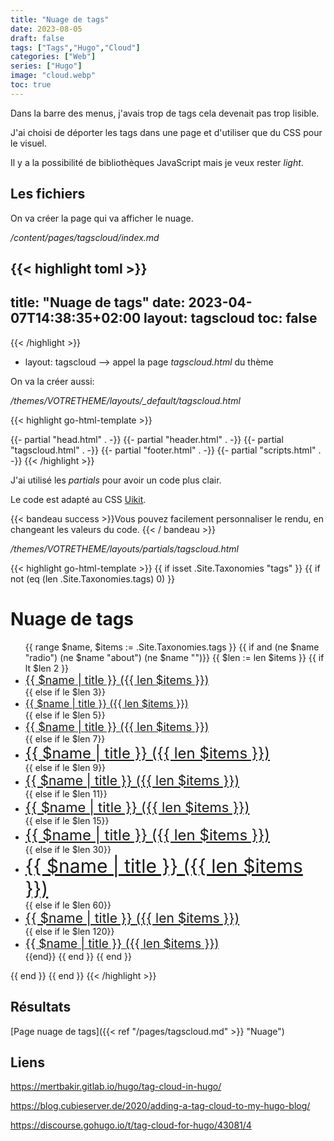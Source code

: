 ```yaml
---
title: "Nuage de tags"
date: 2023-08-05
draft: false
tags: ["Tags","Hugo","Cloud"]
categories: ["Web"]
series: ["Hugo"]
image: "cloud.webp"
toc: true
---
```

Dans la barre des menus, j'avais trop de tags cela devenait pas trop lisible.

J'ai choisi de déporter les tags dans une page et d'utiliser que du CSS pour le visuel.

Il y a la possibilité de bibliothèques JavaScript mais je veux rester *light*.

<!--more-->

## Les fichiers
On va créer la page qui va afficher le nuage. 

*/content/pages/tagscloud/index.md*

{{< highlight toml >}}
---
title: "Nuage de tags"
date: 2023-04-07T14:38:35+02:00
layout: tagscloud
toc: false
---
{{< /highlight >}}

- layout: tagscloud --> appel la page *tagscloud.html* du thème

On va la créer aussi:
 
*/themes/VOTRETHEME/layouts/_default/tagscloud.html*

{{< highlight go-html-template >}}
<!--tagscloud.html, /content/page/tagscloud/index.md -->
<!DOCTYPE html>
<html lang="fr">
    {{- partial "head.html" . -}}
    {{- partial "header.html" . -}}
    {{- partial "tagscloud.html" . -}}
    {{- partial "footer.html" . -}}
    {{- partial "scripts.html" . -}}
         </body>
</html>
{{< /highlight >}}

J'ai utilisé les *partials* pour avoir un code plus clair. 

Le code est adapté au CSS [Uikit](https://getuikit.com/).

{{< bandeau success >}}Vous pouvez facilement personnaliser le rendu, en changeant les valeurs du code. {{< / bandeau >}} 


*/themes/VOTRETHEME/layouts/partials/tagscloud.html*

{{< highlight go-html-template >}}
{{ if isset .Site.Taxonomies "tags" }}
	{{ if not (eq (len .Site.Taxonomies.tags) 0) }}
	<div class="uk-container uk-container-xsmall uk-background-muted uk-padding">
		<h1>Nuage de tags</h1>
			<ul class="uk-list uk-list-large">
				{{ range $name, $items := .Site.Taxonomies.tags }}
					{{ if and (ne $name "radio") (ne $name "about") (ne $name "")}}
						{{ $len := len $items }}
						{{ if lt $len 2 }}
							<li><a style="font-size: 18px" class="uk-text-success" href="{{ $.Site.BaseURL }}tags/{{ $name | urlize  }}"> {{ $name | title }} <span class="uk-text-emphasis" >({{ len $items }})</span></a></li>
						{{ else if le $len 3}}
							<li><a style="font-size: 16px" class="uk-text-primary" href="{{ $.Site.BaseURL }}tags/{{ $name | urlize  }}"> {{ $name | title }} <span class="uk-text-emphasis">({{ len $items }})</span></a></li>
						{{ else if le $len 5}}
							<li><a style="font-size: 18px" class="uk-text-warning " href="{{ $.Site.BaseURL }}tags/{{ $name | urlize  }}"> {{ $name | title }} <span class="uk-text-emphasis">({{ len $items }})</span></a></li>
						{{ else if le $len 7}}
							<li><a style="font-size: 24px" class="uk-text-danger" href="{{ $.Site.BaseURL }}tags/{{ $name | urlize }}"> {{ $name | title }} <span class="uk-text-emphasis">({{ len $items }})</span></a></li>
						{{ else if le $len 9}}
							<li><a style="font-size: 21px" class="uk-text-warning " href="{{ $.Site.BaseURL }}tags/{{ $name | urlize }}"> {{ $name | title }} <span class="uk-text-emphasis" >({{ len $items }})</span></a></li>
						{{ else if le $len 11}}
							<li><a style="font-size: 22px" class="uk-text-primary" href="{{ $.Site.BaseURL }}tags/{{ $name | urlize  }}"> {{ $name | title }} <span class="uk-text-emphasis">({{ len $items }})</span></a></li>
						{{ else if le $len 15}}
							<li><a style="font-size: 24px" class="uk-text-warning " href="{{ $.Site.BaseURL }}tags/{{ $name | urlize  }}"> {{ $name | title }} <span class="uk-text-emphasis">({{ len $items }})</span></a></li>
						{{ else if le $len 30}}
							<li><a style="font-size: 30px" class="uk-text-danger" href="{{ $.Site.BaseURL }}tags/{{ $name | urlize  }}"> {{ $name | title }} <span class="uk-text-emphasis">({{ len $items }})</span></a></li>
						{{ else if le $len 60}}
							<li><a style="font-size: 21px" class="uk-text-success" href="{{ $.Site.BaseURL }}tags/{{ $name | urlize  }}"> {{ $name | title }} <span class="uk-text-emphasis">({{ len $items }})</span></a></li>
						{{ else if le $len 120}}
							<li><a style="font-size: 19px" class="uk-text-secondary" href="{{ $.Site.BaseURL }}tags/{{ $name | urlize }}"> {{ $name | title }} <span class="uk-text-emphasis">({{ len $items }})</span></a></li>
						{{end}}
					{{ end }}
				{{ end }}
			</ul>
	</div>
	{{ end }}
{{ end }}
{{< /highlight >}}

## Résultats

[Page nuage de tags]({{< ref "/pages/tagscloud.md" >}}  "Nuage")

## Liens

https://mertbakir.gitlab.io/hugo/tag-cloud-in-hugo/

https://blog.cubieserver.de/2020/adding-a-tag-cloud-to-my-hugo-blog/

https://discourse.gohugo.io/t/tag-cloud-for-hugo/43081/4


